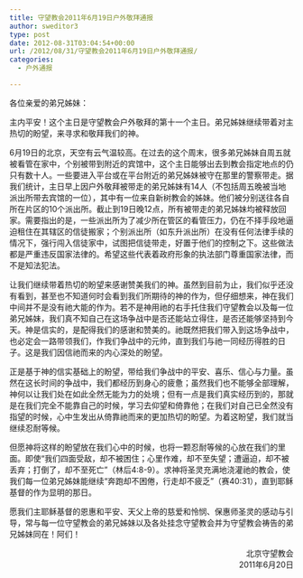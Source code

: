 ```yaml
---
title: 守望教会2011年6月19日户外敬拜通报
author: sweditor3
type: post
date: 2012-08-31T03:04:54+00:00
url: /2012/08/31/守望教会2011年6月19日户外敬拜通报/
categories:
  - 户外通报

---
```

各位亲爱的弟兄姊妹：

主内平安！这个主日是守望教会户外敬拜的第十一个主日。弟兄姊妹继续带着对主热切的盼望，来寻求和敬拜我们的神。

6月19日的北京，天空有云气温较高。在过去的这个周末，很多弟兄姊妹自周五就被看管在家中，个别被带到附近的宾馆中，这个主日能够出去到教会指定地点的仍只有数十人。一些要进入平台或在平台附近的弟兄姊妹被守在那里的警察带走。据我们统计，主日早上因户外敬拜被带走的弟兄姊妹有14人（不包括周五晚被当地派出所带去宾馆的一位），其中有一位来自新树教会的姊妹。他们被分别送往各自所在片区的10个派出所。截止到19日晚12点，所有被带走的弟兄姊妹均被释放回家。需要指出的是，一些派出所为了减少所在管区的看管压力，仍在不择手段地逼迫租住在其辖区的信徒搬家；个别派出所（如东升派出所）在没有任何法律手续的情况下，强行闯入信徒家中，试图把信徒带走，好置于他们的控制之下。这些做法都是严重违反国家法律的。希望这些代表着政府形象的执法部门尊重国家法律，而不是知法犯法。

让我们继续带着热切的盼望来感谢赞美我们的神。虽然到目前为止，我们似乎还没有看到，甚至也不知道何时会看到我们所期待的神的作为，但仔细想来，神在我们中间并不是没有祂大能的作为。若不是神用祂的右手托住我们守望教会以及每一位弟兄姊妹，我们真不知自己在这场争战中是否还能站立得住，是否还能够坚持到今天。神是信实的，是配得我们的感谢和赞美的。祂既然把我们带入到这场争战中，也必定会一路带领我们，作我们争战中的元帅，直到我们与祂一同经历得胜的日子。这是我们因信祂而来的内心深处的盼望。

正是基于神的信实基础上的盼望，带给我们争战中的平安、喜乐、信心与力量。虽然在这长时间的争战中，我们都经历到身心的疲惫；虽然我们也不能够全部理解，神何以让我们处在如此全然无能为力的处境；但有一点是我们真实经历到的，那就是在我们完全不能靠自己的时候，学习去仰望和倚靠他；在我们对自己已全然没有指望的时候，心中生发出从倚靠祂而来的更加热切的盼望。为着这盼望，我们就当继续忍耐等候。

但愿神将这样的盼望放在我们心中的时候，也将一颗忍耐等候的心放在我们的里面。即使“我们四面受敌，却不被困住；心里作难，却不至失望；遭逼迫，却不被丢弃；打倒了，却不至死亡”（林后4:8-9）。求神将圣灵充满地浇灌祂的教会，使我们每一位弟兄姊妹能继续“奔跑却不困倦，行走却不疲乏”（赛40:31），直到耶稣基督的作为显明的那日。

愿我们主耶稣基督的恩惠和平安、天父上帝的慈爱和怜悯、保惠师圣灵的感动与引导，常与每一位守望教会的弟兄姊妹以及各处挂念守望教会并为守望教会祷告的弟兄姊妹同在！阿们！

<p style="text-align: right;">
      北京守望教会<br /> 2011年6月20日
</p>